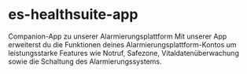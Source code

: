 # es-healthsuite-app
Companion-App zu unserer Alarmierungsplattform Mit unserer App erweiterst du die Funktionen deines Alarmierungsplattform-Kontos um leistungsstarke Features wie Notruf, Safezone, Vitaldatenüberwachung sowie die Schaltung des Alarmierungssystems.
